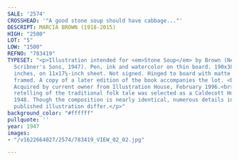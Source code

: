 ```yaml
---
SALE: '2574'
CROSSHEAD: '"A good stone soup should have cabbage..."'
DESCRIPT: MARCIA BROWN (1918-2015)
HIGH: "2500"
LOT: "5"
LOW: "1500"
REFNO: "783419"
TYPESET: "<p>Illustration intended for <em>Stone Soup</em> by Brown (New York: Charles
  Scribner's Sons, 1947). Pen, ink and watercolor on thin board. 190x385 mm; 7½x15
  inches, on 11x17¼-inch sheet. Not signed. Hinged to board with matte and archivally
  framed. A copy of a later edition of the book accompanies the lot. <br><br>Provenance:
  Acquired by current owner from Illustration House, February 1996.<br><br>Brown's
  retelling of the traditional folk tale was selected as a Caldecott Honor Book in
  1948. Though the composition is nearly identical, numerous details in the final
  published illustration differ.</p>"
background_color: "#ffffff"
pullquote: ''
year: 1947
images:
- "/v1622664027/2574/783419_VIEW_02_02.jpg"

---
```

